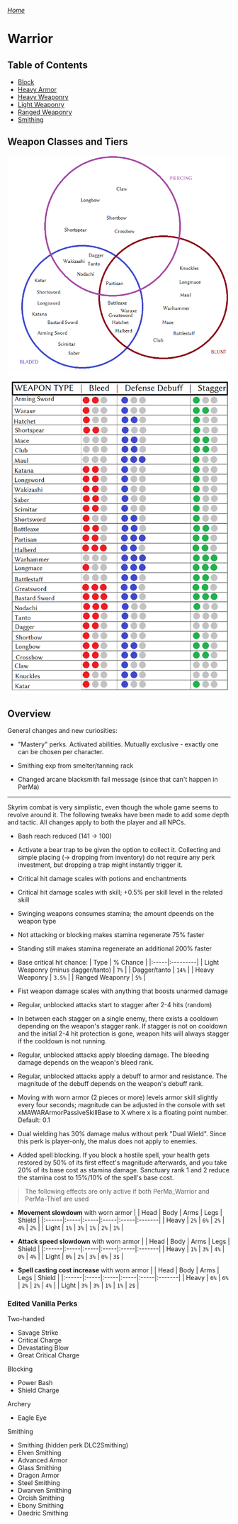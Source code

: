 _[Home](../)_

# Warrior

## Table of Contents
* [Block](./block.md)
* [Heavy Armor](./heavyarmor.md)
* [Heavy Weaponry](./heavyweaponry.md)
* [Light Weaponry](./lightweaponry.md)
* [Ranged Weaponry](./rangedweaponry.md)
* [Smithing](./smithing.md)

## Weapon Classes and Tiers

![Weapon Classes](../assets/weapon_classes.png "Weapon Classes Venn Diagram")
![Weapon Tiers](../assets/weapon_tiers.png "Weapon Tiers Chart")


## Overview
General changes and new curiosities:

* "Mastery" perks. Activated abilities. Mutually exclusive - exactly one can be chosen per character.

* Smithing exp from smelter/tanning rack

* Changed arcane blacksmith fail message (since that can't happen in PerMa)

-----

Skyrim combat is very simplistic, even though the whole game seems to revolve around it. The following tweaks have been made to add some depth and tactic. All changes apply to both the player and all NPCs.

* Bash reach reduced (141 -> 100)

* Activate a bear trap to be given the option to collect it. Collecting and simple placing (-> dropping from inventory) do not require any perk investment, but dropping a trap might instantly trigger it.

* Critical hit damage scales with potions and enchantments
* Critical hit damage scales with skill; +0.5% per skill level in the related skill

* Swinging weapons consumes stamina; the amount dpeends on the weapon type
* Not attacking or blocking makes stamina regenerate 75% faster
* Standing still makes stamina regenerate an additional 200% faster

* Base critical hit chance:
    | Type | % Chance |
    |:-----|:---------|
    | Light Weaponry (minus dagger/tanto) | `7%` |
    | Dagger/tanto | `14%` |
    | Heavy Weaponry | `3.5%` |
    | Ranged Weaponry | `5%` |

* Fist weapon damage scales with anything that boosts unarmed damage

* Regular, unblocked attacks start to stagger after 2-4 hits (random)
* In between each stagger on a single enemy, there exists a cooldown depending on the weapon's stagger rank. If stagger is not on cooldown and the initial 2-4 hit protection is gone, weapon hits will always stagger if the cooldown is not running.

* Regular, unblocked attacks apply bleeding damage. The bleeding damage depends on the weapon's bleed rank.

* Regular, unblocked attacks apply a debuff to armor and resistance. The magnitude of the debuff depends on the weapon's debuff rank.

* Moving with worn armor (2 pieces or more) levels armor skill slightly every four seconds; magnitude can be adjusted in the console with set xMAWARArmorPassiveSkillBase to X where x is a floating point number. Default: 0.1

* Dual wielding has 30% damage malus without perk "Dual Wield". Since this perk is player-only, the malus does not apply to enemies.

* Added spell blocking. If you block a hostile spell, your health gets restored by 50% of its first effect's magnitude afterwards, and you take 20% of its base cost as stamina damage. Sanctuary rank 1 and 2 reduce the stamina cost to 15%/10% of the spell's base cost.

> The following effects are only active if both PerMa_Warrior and
> PerMa-Thief are used

* **Movement slowdown** with worn armor
  |       | Head | Body | Arms | Legs | Shield |
  |:------|:-----|:-----|:-----|:-----|:-------|
  | Heavy | `2%` | `6%` | `2%` | `4%` | `2%` |
  | Light | `1%` | `3%` | `1%` | `2%` | `1%` |

* **Attack speed slowdown** with worn armor
  |       | Head | Body | Arms | Legs | Shield |
  |:------|:-----|:-----|:-----|:-----|:-------|
  | Heavy | `1%` | `3%` | `4%` | `0%` | `4%` |
  | Light | `0%` | `2%` | `3%` | `0%` | `3$` |

* **Spell casting cost increase** with worn armor
  |       | Head | Body | Arms | Legs | Shield |
  |:------|:-----|:-----|:-----|:-----|:-------|
  | Heavy | `6%` | `6%` | `2%` | `2%` | `4%` |
  | Light | `3%` | `3%` | `1%` | `1%` | `2$` |


### Edited Vanilla Perks

Two-handed
* Savage Strike
* Critical Charge
* Devastating Blow
* Great Critical Charge

Blocking
* Power Bash
* Shield Charge

Archery
* Eagle Eye

Smithing
* Smithing (hidden perk DLC2Smithing)
* Elven Smithing
* Advanced Armor
* Glass Smithing
* Dragon Armor
* Steel Smithing
* Dwarven Smithing
* Orcish Smithing
* Ebony Smithing
* Daedric Smithing
